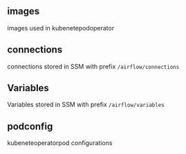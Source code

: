 ## images
images used in kubenetepodoperator

## connections
connections stored in SSM with prefix `/airflow/connections`

## Variables
Variables stored in SSM with prefix `/airflow/variables`

## podconfig
kubeneteoperatorpod configurations
